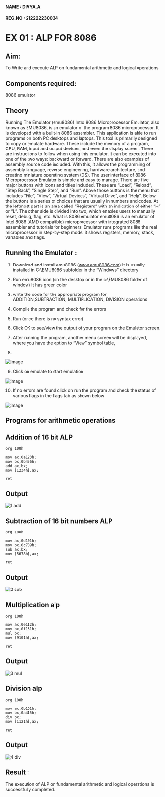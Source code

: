 #### NAME : DIVYA.A
#### REG.NO : 212222230034
# EX 01 : ALP FOR 8086

## Aim: 
   To Write and execute ALP on fundamental arithmetic and logical operations
## Components required: 
8086  emulator 
## Theory 
Running The Emulator (emu8086) Intro 8086 Microprocessor Emulator, also known as EMU8086, is an emulator of the program 8086 microprocessor. It is developed with a built-in 8086 assembler. This application is able to run programs on both PC desktops and laptops. This tool is primarily designed to copy or emulate hardware. These include the memory of a program, CPU, RAM, input and output devices, and even the display screen. There are instructions to follow when using this emulator. It can be executed into one of the two ways: backward or forward. There are also examples of assembly source code included. With this, it allows the programming of assembly language, reverse engineering, hardware architecture, and creating miniature operating system (OS). The user interface of 8086 Microprocessor Emulator is simple and easy to manage. There are five major buttons with icons and titles included. These are “Load”, “Reload”, “Step Back”, “Single Step”, and “Run”. Above those buttons is the menu that includes “File”, “View”, “Virtual Devices”, “Virtual Drive”, and “Help”. Below the buttons is a series of choices that are usually in numbers and codes. At the leftmost part is an area called “Registers” with an indication of either “H” or “L”. The other side is divided into two, which enables users to manually reset, debug, flag, etc. What is 8086 emulator emu8086 is an emulator of Intel 8086 (AMD compatible) microprocessor with integrated 8086 assembler and tutorials for beginners. Emulator runs programs like the real microprocessor in step-by-step mode. it shows registers, memory, stack, variables and flags.


 ## Running the Emulator :
1.	Download and install emu8086 (www.emu8086.com) It is usually installed in C:\EMU8086 subfolder in the “Windows” directory
2.	Run  emu8086 icon (on the desktop or in the c:\EMU8086 folder of window) It has green color 
 
 
3.	write the code for the appropriate program for ADDITION,SUBTRACTION, MULTIPLICATION,  DIVISION operations 

4.	Compile the program and check for the errors 
5.	Run (once there is no syntax error) 

6.	Click OK to see/view the output of your program on the Emulator screen. 


7.	After running the program, another menu screen will be displayed, where you have the option to “View” symbol table,
8.


![image](https://user-images.githubusercontent.com/36288975/189273263-d65baae9-4b8f-4723-afb3-c0ffa4052b04.png)











9.	Click on emulate to start emulation 








![image](https://user-images.githubusercontent.com/36288975/189273273-9bb36ec1-e2e8-4892-8d35-37707332bfdc.png)








10.	If no errors are found click on run the program and check the status of various flags in the flags tab as shown below 






![image](https://user-images.githubusercontent.com/36288975/189273277-113a2a33-4a40-4ff8-95a5-ecd3a1f504fe.png)







## Programs for arithmetic  operations

## Addition  of 16 bit ALP 
```
org 100h

mov ax,0a123h;
mov bx,0b456h;
add ax,bx;
mov [1234h],ax;

ret
```

## Output  
![1 add](https://github.com/Divya110205/EXPERIMENT--01-ALP-FOR-8086/assets/119404855/6031cce0-d96e-4395-8608-8d3e57043bfc)


## Subtraction   of 16 bit numbers  ALP 
```
org 100h

mov ax,0d101h;
mov bx,0c789h;
sub ax,bx;
mov [5678h],ax;

ret
```
## Output  
![2 sub](https://github.com/Divya110205/EXPERIMENT--01-ALP-FOR-8086/assets/119404855/192d47f9-85b1-4d51-8dd2-eb6cb9a65410)


## Multiplication alp 
```
org 100h

mov ax,0e112h;
mov bx,0f131h;
mul bx;
mov [9101h],ax;

ret  
```
 ## Output  
![3 mul](https://github.com/Divya110205/EXPERIMENT--01-ALP-FOR-8086/assets/119404855/1376cf45-8256-4a56-b240-f494ce5c967b)




## Division alp 
```
org 100h

mov ax,0b161h;
mov bx,0a415h;
div bx;
mov [1121h],ax;

ret

```

## Output  
![4 div](https://github.com/Divya110205/EXPERIMENT--01-ALP-FOR-8086/assets/119404855/b94ce165-9d58-48c4-9891-879ccb2430f1)



## Result :
The execution of ALP on fundamental arithmetic and logical operations is successfully completed.
 








